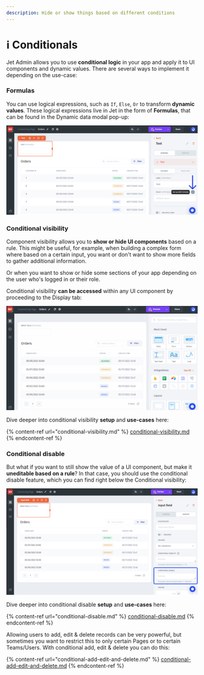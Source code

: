 ```yaml
---
description: Hide or show things based on different conditions
---
```


# ℹ Conditionals

Jet Admin allows you to use **conditional logic** in your app and apply it to UI components and dynamic values. There are several ways to implement it depending on the use-case:

### Formulas

You can use logical expressions, such as `If`, `Else`, `Or` to transform **dynamic values**. These logical expressions live in Jet in the form of **Formulas**, that can be found in the Dynamic data modal pop-up:

![](../../.gitbook/assets/btftnf.png)

### Conditional visibility&#x20;

Component visibility allows you to **show or hide UI components** based on a rule. This might be useful, for example, when building a complex form where based on a certain input, you want or don't want to show more fields to gather additional information.

Or when you want to show or hide some sections of your app depending on the user who's logged in or their role.

Conditional visibility **can be accessed** within any UI component by proceeding to the Display tab:

![](../../.gitbook/assets/rhbgt.gif)

Dive deeper into conditional visibility **setup** and **use-cases** here:

{% content-ref url="conditional-visibility.md" %}
[conditional-visibility.md](conditional-visibility.md)
{% endcontent-ref %}

### Conditional disable

But what if you want to still show the value of a UI component, but make it **uneditable based on a rule**? In that case, you should use the conditional disable feature, which you can find right below the Conditional visibility:

![](../../.gitbook/assets/zdfbt.png)

Dive deeper into conditional disable **setup** and **use-cases** here:

{% content-ref url="conditional-disable.md" %}
[conditional-disable.md](conditional-disable.md)
{% endcontent-ref %}

Allowing users to add, edit & delete records can be very powerful, but sometimes you want to restrict this to only certain Pages or to certain Teams/Users. With conditional add, edit & delete you can do this:

{% content-ref url="conditional-add-edit-and-delete.md" %}
[conditional-add-edit-and-delete.md](conditional-add-edit-and-delete.md)
{% endcontent-ref %}

